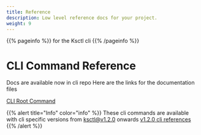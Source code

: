 ```yaml
---
title: Reference
description: Low level reference docs for your project.
weight: 9
---
```


{{% pageinfo %}}
for the Ksctl cli
{{% /pageinfo %}}


# CLI Command Reference

Docs are available now in cli repo
Here are the links for the documentation files

[CLI Root Command](ksctl.md)

{{% alert title="Info" color="info" %}}
These cli commands are available with cli specific versions from ksctl@v1.2.0 onwards
[v1.2.0 cli references](https://github.com/ksctl/cli/tree/v1.2.0/gen/docs.md)
{{% /alert %}}
